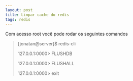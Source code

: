 ```yaml
---
layout: post
title: Limpar cache do redis
tags: redis
---
```

Com acesso root você pode rodar os seguintes comandos

> \[jonatan@server]$ redis-cli
>
> 127.0.0.1:0000> FLUSHDB
>
> 127.0.0.1:0000> FLUSHALL
>
> 127.0.0.1:0000> exit
